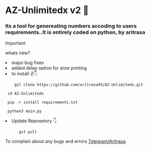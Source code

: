 
# AZ-Unlimitedx v2 🤩



### Its a tool for genereating numbers accoding to users requirements..It is entirely coded on python, by aritrasa


> [!IMPORTANT]
> whats new?
<li> major bug fixes
<li> added delay option for slow printing



 <li> to install ✌️👇

        git clone https://github.com/aritrasa45/AZ-Unlimitedx.git

     cd AZ-Unlimitedx

     pip -r install requirements.txt

     python3 main.py



<li> Update Reposetory 👇

          git pull



To complain about any bugs and errors [Telegram/Aritrasa](https://t.me/zsxxsz1).

